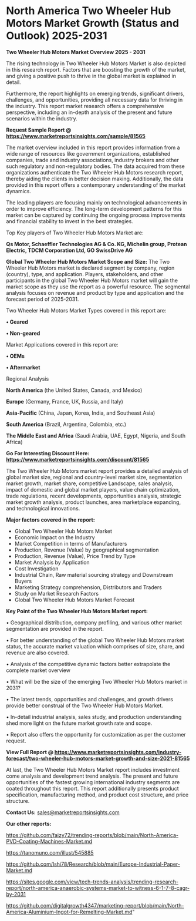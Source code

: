 # North America Two Wheeler Hub Motors Market Growth (Status and Outlook) 2025-2031

<Strong> Two Wheeler Hub Motors Market Overview 2025 - 2031</strong>

The rising technology in Two Wheeler Hub Motors Market is also depicted in this research report. Factors that are boosting the growth of the market, and giving a positive push to thrive in the global market is explained in detail.

Furthermore, the report highlights on emerging trends, significant drivers, challenges, and opportunities, providing all necessary data for thriving in the industry. This report market research offers a comprehensive perspective, including an in-depth analysis of the present and future scenarios within the industry.

<strong>Request Sample Report @ <a href=https://www.marketreportsinsights.com/sample/81565>https://www.marketreportsinsights.com/sample/81565</a></strong>

The market overview included in this report provides information from a wide range of resources like government organizations, established companies, trade and industry associations, industry brokers and other such regulatory and non-regulatory bodies. The data acquired from these organizations authenticate the Two Wheeler Hub Motors research report, thereby aiding the clients in better decision making. Additionally, the data provided in this report offers a contemporary understanding of the market dynamics.

The leading players are focusing mainly on technological advancements in order to improve efficiency. The long-term development patterns for this market can be captured by continuing the ongoing process improvements and financial stability to invest in the best strategies.

Top Key players of Two Wheeler Hub Motors Market are:

<strong>Qs Motor, Schaeffler Technologies AG & Co. KG, Michelin group, Protean Electric, TDCM Corporation Ltd, GO SwissDrive AG</strong>

<strong><b>Global Two Wheeler Hub Motors Market Scope and Size:</b></strong>
The Two Wheeler Hub Motors market is declared segment by company, region (country), type, and application. Players, stakeholders, and other participants in the global Two Wheeler Hub Motors market will gain the market scope as they use the report as a powerful resource. The segmental analysis focuses on revenue and product by type and application and the forecast period of 2025-2031.

Two Wheeler Hub Motors Market Types covered in this report are:

<strong>• Geared

• Non-geared</strong>

Market Applications covered in this report are:

<strong>• OEMs

• Aftermarket</strong> 

Regional Analysis

<strong>North America</strong> (the United States, Canada, and Mexico)

<strong>Europe</strong> (Germany, France, UK, Russia, and Italy)

<strong>Asia-Pacific</strong> (China, Japan, Korea, India, and Southeast Asia)

<strong>South America</strong> (Brazil, Argentina, Colombia, etc.)

<strong>The Middle East and Africa</strong> (Saudi Arabia, UAE, Egypt, Nigeria, and South Africa)

<strong>Go For Interesting Discount Here: <a href=https://www.marketreportsinsights.com/discount/81565>https://www.marketreportsinsights.com/discount/81565</a></strong>

The Two Wheeler Hub Motors market report provides a detailed analysis of global market size, regional and country-level market size, segmentation market growth, market share, competitive Landscape, sales analysis, impact of domestic and global market players, value chain optimization, trade regulations, recent developments, opportunities analysis, strategic market growth analysis, product launches, area marketplace expanding, and technological innovations.

<strong><b>Major factors covered in the report:</b></strong>
<ul>
  <li>Global Two Wheeler Hub Motors Market </li>
  <li>Economic Impact on the Industry</li>
  <li>Market Competition in terms of Manufacturers</li>
  <li>Production, Revenue (Value) by geographical segmentation</li>
  <li>Production, Revenue (Value), Price Trend by Type</li>
  <li>Market Analysis by Application</li>
  <li>Cost Investigation</li>
  <li>Industrial Chain, Raw material sourcing strategy and Downstream Buyers</li>
  <li>Marketing Strategy comprehension, Distributors and Traders</li>
  <li>Study on Market Research Factors</li>
  <li>Global Two Wheeler Hub Motors Market Forecast</li>
</ul>

<strong><b>Key Point of the Two Wheeler Hub Motors Market report:</b></strong>

• Geographical distribution, company profiling, and various other market segmentation are provided in the report.

• For better understanding of the global Two Wheeler Hub Motors market status, the accurate market valuation which comprises of size, share, and revenue are also covered.

• Analysis of the competitive dynamic factors better extrapolate the complete market overview

• What will be the size of the emerging Two Wheeler Hub Motors market in 2031?

• The latest trends, opportunities and challenges, and growth drivers provide better construal of the Two Wheeler Hub Motors Market.

• In-detail industrial analysis, sales study, and production understanding shed more light on the future market growth rate and scope.

• Report also offers the opportunity for customization as per the customer request.

<strong><b>View Full Report @ <a href=https://www.marketreportsinsights.com/industry-forecast/two-wheeler-hub-motors-market-growth-and-size-2021-81565>https://www.marketreportsinsights.com/industry-forecast/two-wheeler-hub-motors-market-growth-and-size-2021-81565</a></b></strong>


At last, the Two Wheeler Hub Motors Market report includes investment come analysis and development trend analysis. The present and future opportunities of the fastest growing international industry segments are coated throughout this report. This report additionally presents product specification, manufacturing method, and product cost structure, and price structure.

<strong>Contact Us:</strong>
sales@marketreportsinsights.com

<strong>Our other reports:</strong>

<a href=https://github.com/faizy72/trending-reports/blob/main/North-America-PVD-Coating-Machines-Market.md>https://github.com/faizy72/trending-reports/blob/main/North-America-PVD-Coating-Machines-Market.md</a>

<a href=https://tanomuno.com/illust/545885>https://tanomuno.com/illust/545885</a>

<a href=https://github.com/Ishi78/Research/blob/main/Europe-Industrial-Paper-Market.md>https://github.com/Ishi78/Research/blob/main/Europe-Industrial-Paper-Market.md</a>

<a href=https://sites.google.com/view/tech-trends-analysis/trending-research-report/north-america-anaerobic-systems-market-to-witness-6-1-7-8-cagr-by-2031>https://sites.google.com/view/tech-trends-analysis/trending-research-report/north-america-anaerobic-systems-market-to-witness-6-1-7-8-cagr-by-2031</a>

<a href=https://github.com/digitalgrowth4347/marketing-report/blob/main/North-America-Aluminium-Ingot-for-Remelting-Market.md>https://github.com/digitalgrowth4347/marketing-report/blob/main/North-America-Aluminium-Ingot-for-Remelting-Market.md</a>"
